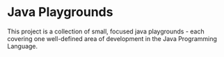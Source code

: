 # Java Playgrounds

This project is a collection of small, focused java playgrounds - each covering one well-defined area of development in the Java Programming Language.